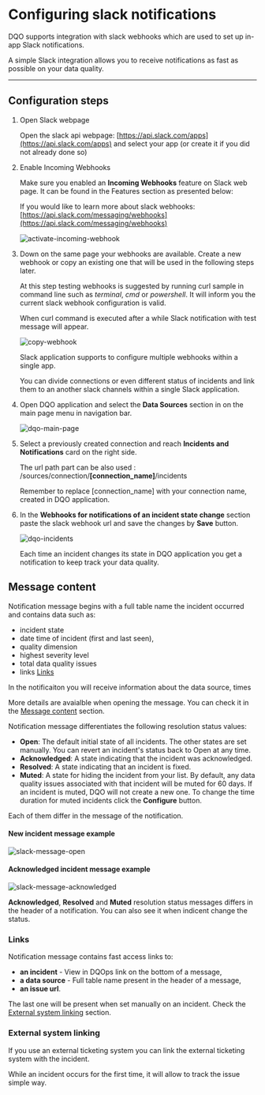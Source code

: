 # Configuring slack notifications

DQO supports integration with slack webhooks which are used to set up in-app Slack notifications. 

A simple Slack integration allows you to receive notifications as fast as possible on your data quality.

---

## Configuration steps

1. Open Slack webpage

    Open the slack api webpage: [https://api.slack.com/apps](https://api.slack.com/apps) and select your app (or create it if you did not already done so)


2. Enable Incoming Webhooks

    Make sure you enabled an **Incoming Webhooks** feature on Slack web page. It can be found in the Features section as presented below:

    If you would like to learn more about slack webhooks: [https://api.slack.com/messaging/webhooks](https://api.slack.com/messaging/webhooks) 

    ![activate-incoming-webhook](https://dqops.com/docs/images/working-with-dqo/incidents-and-notifications/configuring-slack-notifications/activate-incoming-webhook.png)


3. Down on the same page your webhooks are available. Create a new webhook or copy an existing one that will be used in the following steps later.

    At this step testing webhooks is suggested by running curl sample in command line such as _terminal_, _cmd_ or _powershell_. It will inform you the current slack webhook configuration is valid.

    When curl command is executed after a while Slack notification with test message will appear.

    ![copy-webhook](https://dqops.com/docs/images/working-with-dqo/incidents-and-notifications/configuring-slack-notifications/copy-webhook.png)

    Slack application supports to configure multiple webhooks within a single app.

    You can divide connections or even different status of incidents and link them to an another slack channels within a single Slack application.


4. Open DQO application and select the **Data Sources** section in on the main page menu in navigation bar.

    ![dqo-main-page](https://dqops.com/docs/images/working-with-dqo/incidents-and-notifications/configuring-slack-notifications/dqo-main-page.png)


5. Select a previously created connection and reach **Incidents and Notifications** card on the right side.

    The url path part can be also used : /sources/connection/**[connection_name]**/incidents

    Remember to replace [connection_name] with your connection name, created in DQO application.


6. In the **Webhooks for notifications of an incident state change** section paste the slack webhook url and save the changes by **Save** button.

    ![dqo-incidents](https://dqops.com/docs/images/working-with-dqo/incidents-and-notifications/configuring-slack-notifications/dqo-incidents.png)

    Each time an incident changes its state in DQO application you get a notification to keep track your data quality.

## Message content

Notification message begins with a full table name the incident occurred and contains data such as:

- incident state 
- date time of incident (first and last seen),
- quality dimension
- highest severity level
- total data quality issues
- links [Links](#links)


In the notificaiton you will receive information about the data source, times

More details are avaialble when opening the message. You can check it in the [Message content](#message-content) section.


Notification message differentiates the following resolution status values:

- **Open**: The default initial state of all incidents. The other states are set manually. You can revert an incident's status back to Open at any time.
- **Acknowledged**: A state indicating that the incident was acknowledged.
- **Resolved**: A state indicating that an incident is fixed.
- **Muted**: A state for hiding the incident from your list. By default, any data quality issues associated with that
  incident will be muted for 60 days. If an incident is muted, DQO will not create a new one. To change the time duration for muted incidents
  click the **Configure** button.


Each of them differ in the message of the notification.

#### New incident message example

![slack-message-open](https://dqops.com/docs/images/working-with-dqo/incidents-and-notifications/configuring-slack-notifications/slack-message-open.png)


#### Acknowledged incident message example
![slack-message-acknowledged](https://dqops.com/docs/images/working-with-dqo/incidents-and-notifications/configuring-slack-notifications/slack-message-acknowledged.png)

**Acknowledged**, **Resolved** and **Muted** resolution status messages differs in the header of a notification. 
You can also see it when indicent change the status.


### Links

Notification message contains fast access links to:
- **an incident** - View in DQOps link on the bottom of a message, 
- **a data source** - Full table name present in the header of a message, 
- **an issue url**. 

The last one will be present when set manually on an incident. Check the [External system linking](#external-system-linking) section.


### External system linking

If you use an external ticketing system you can link the external ticketing system with the incident.

While an incident occurs for the first time, it will allow to track the issue simple way.
